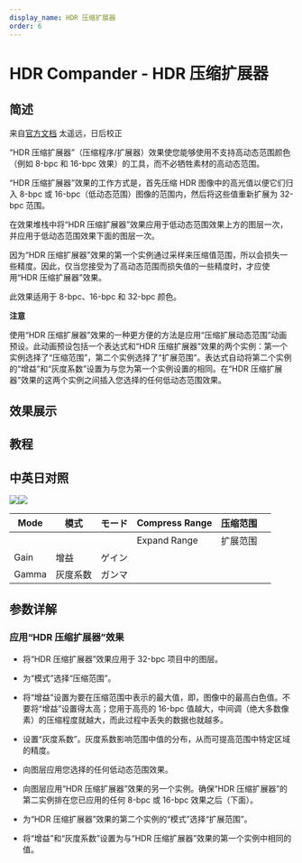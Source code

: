 ```yaml
---
display_name: HDR 压缩扩展器
order: 6
---
```


# HDR Compander - HDR 压缩扩展器

## 简述

来自[官方文档](https://helpx.adobe.com/cn/after-effects/using/utility-effects.html)
太遥远，日后校正

“HDR 压缩扩展器”（压缩程序/扩展器）效果使您能够使用不支持高动态范围颜色（例如 8-bpc 和 16-bpc
效果）的工具，而不必牺牲素材的高动态范围。

“HDR 压缩扩展器”效果的工作方式是，首先压缩 HDR 图像中的高光值以便它们归入 8-bpc 或
16-bpc（低动态范围）图像的范围内，然后将这些值重新扩展为 32-bpc 范围。

在效果堆栈中将“HDR 压缩扩展器”效果应用于低动态范围效果上方的图层一次，并应用于低动态范围效果下面的图层一次。

因为“HDR 压缩扩展器”效果的第一个实例通过采样来压缩值范围，所以会损失一些精度。因此，仅当您接受为了高动态范围而损失值的一些精度时，才应使用“HDR
压缩扩展器”效果。

此效果适用于 8-bpc、16-bpc 和 32-bpc 颜色。

**注意**

使用“HDR 压缩扩展器”效果的一种更方便的方法是应用“压缩扩展动态范围”动画预设。此动画预设包括一个表达式和“HDR
压缩扩展器”效果的两个实例：第一个实例选择了“压缩范围”，第二个实例选择了“扩展范围”。表达式自动将第二个实例的“增益”和“灰度系数”设置为与您为第一个实例设置的相同。在“HDR
压缩扩展器”效果的这两个实例之间插入您选择的任何低动态范围效果。

## 效果展示

## 教程

## 中英日对照

![](https://mir.yuelili.com/user/AE/effects/AE-Effects-Utility-HDR_Compander.png)![](https://mir.yuelili.com/user/AE/effects/AE-Effects-Utility-HDR_Compander_cn.png)

| Mode  | 模式     | モード | Compress Range | 压缩范围 |     |
| ----- | -------- | ------ | -------------- | -------- | --- |
|       |          |        | Expand Range   | 扩展范围 |     |
| Gain  | 增益     | ゲイン |                |          |     |
| Gamma | 灰度系数 | ガンマ |                |          |     |

## 参数详解

### 应用“HDR 压缩扩展器”效果

- 将“HDR 压缩扩展器”效果应用于 32-bpc 项目中的图层。

- 为“模式”选择“压缩范围”。

- 将“增益”设置为要在压缩范围中表示的最大值，即，图像中的最高白色值。不要将“增益”设置得太高；您用于高亮的 16-bpc 值越大，中间调（绝大多数像素）的压缩程度就越大，而此过程中丢失的数据也就越多。

- 设置“灰度系数”。灰度系数影响范围中值的分布，从而可提高范围中特定区域的精度。

- 向图层应用您选择的任何低动态范围效果。

- 向图层应用“HDR 压缩扩展器”效果的另一个实例。确保“HDR 压缩扩展器”的第二实例排在您已应用的任何 8-bpc 或 16-bpc 效果之后（下面）。

- 为“HDR 压缩扩展器”效果的第二个实例的“模式”选择“扩展范围”。

- 将“增益”和“灰度系数”设置为与“HDR 压缩扩展器”效果的第一个实例中相同的值。
